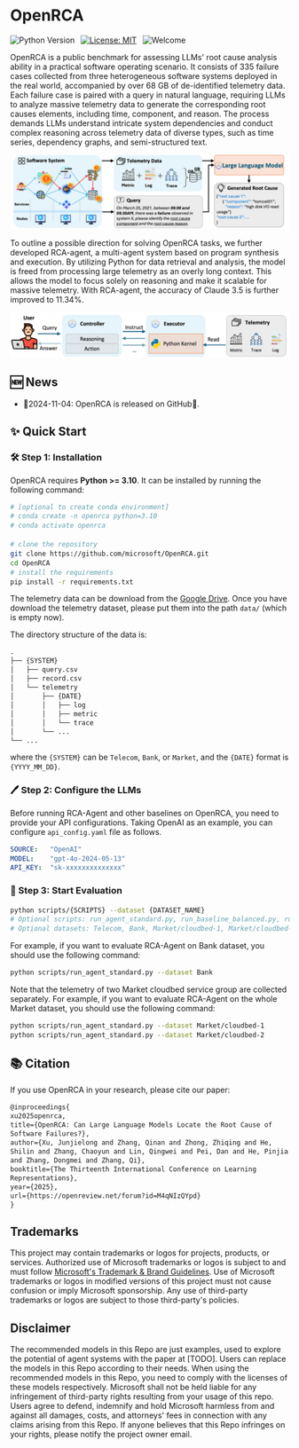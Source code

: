 # OpenRCA

![Python Version](https://img.shields.io/badge/Python-3776AB?&logo=python&logoColor=white-blue&label=3.10%20%7C%203.11)&ensp;
[![License: MIT](https://img.shields.io/badge/License-MIT-yellow.svg)](https://opensource.org/licenses/MIT)&ensp;
![Welcome](https://img.shields.io/badge/contributions-welcome-brightgreen.svg?style=flat)

</div>

OpenRCA is a public benchmark for assessing LLMs' root cause analysis ability in a practical software operating scenario. It consists of 335 failure cases collected from three heterogeneous software systems deployed in the real world, accompanied by over 68 GB of de-identified telemetry data. Each failure case is paired with a query in natural language, requiring LLMs to analyze massive telemetry data to generate the corresponding root causes elements, including time, component, and reason. The process demands LLMs understand intricate system dependencies and conduct complex reasoning across telemetry data of diverse types, such as time series, dependency graphs, and semi-structured text.

<img src="./.asset/openrca.png"/> 

</div>

To outline a possible direction for solving OpenRCA tasks, we further developed RCA-agent, a multi-agent system based on program synthesis and execution. By utilizing Python for data retrieval and analysis, the model is freed from processing large telemetry as an overly long context. This allows the model to focus solely on reasoning and make it scalable for massive telemetry. With RCA-agent, the accuracy of Claude 3.5 is further improved to 11.34%.

<img src="./.asset/rcaagent.png"/> 

## 🆕 News

- 📅2024-11-04: OpenRCA is released on GitHub🎈. 

## ✨ Quick Start

### 🛠️ Step 1: Installation

OpenRCA requires **Python >= 3.10**. It can be installed by running the following command:
```bash
# [optional to create conda environment]
# conda create -n openrca python=3.10
# conda activate openrca

# clone the repository
git clone https://github.com/microsoft/OpenRCA.git
cd OpenRCA
# install the requirements
pip install -r requirements.txt
```

The telemetry data can be download from the [Google Drive](https://drive.google.com/drive/folders/1wGiEnu4OkWrjPxfx5ZTROnU37-5UDoPM?usp=drive_link). Once you have download the telemetry dataset, please put them into the path `data/` (which is empty now).

The directory structure of the data is:

```
.
├── {SYSTEM}
│   ├── query.csv
│   ├── record.csv
│   └── telemetry
│       ├── {DATE}
│       │   ├── log
│       │   ├── metric
│       │   └── trace
│       └── ... 
└── ...
```

where the `{SYSTEM}` can be `Telecom`, `Bank`, or `Market`, and the `{DATE}` format is `{YYYY_MM_DD}`.

### 🖊️ Step 2: Configure the LLMs

Before running RCA-Agent and other baselines on OpenRCA, you need to provide your API configurations. Taking OpenAI as an example, you can configure `api_config.yaml` file as follows. 

```yaml
SOURCE:   "OpenAI"
MODEL:    "gpt-4o-2024-05-13"
API_KEY:  "sk-xxxxxxxxxxxxxx"
```

### 🚩 Step 3: Start Evaluation

```bash
python scripts/{SCRIPTS} --dataset {DATASET_NAME}
# Optional scripts: run_agent_standard.py, run_baseline_balanced.py, run_baseline_oracle.py
# Optional datasets: Telecom, Bank, Market/cloudbed-1, Market/cloudbed-2
```

For example, if you want to evaluate RCA-Agent on Bank dataset, you should use the following command:

```bash
python scripts/run_agent_standard.py --dataset Bank
```

Note that the telemetry of two Market cloudbed service group are collected separately. For example, if you want to evaluate RCA-Agent on the whole Market dataset, you should use the following command:

```bash
python scripts/run_agent_standard.py --dataset Market/cloudbed-1
python scripts/run_agent_standard.py --dataset Market/cloudbed-2
```

## 📚 Citation

If you use OpenRCA in your research, please cite our paper:

```
@inproceedings{
xu2025openrca,
title={OpenRCA: Can Large Language Models Locate the Root Cause of Software Failures?},
author={Xu, Junjielong and Zhang, Qinan and Zhong, Zhiqing and He, Shilin and Zhang, Chaoyun and Lin, Qingwei and Pei, Dan and He, Pinjia and Zhang, Dongmei and Zhang, Qi},
booktitle={The Thirteenth International Conference on Learning Representations},
year={2025},
url={https://openreview.net/forum?id=M4qNIzQYpd}
}
```

## Trademarks

This project may contain trademarks or logos for projects, products, or services. Authorized use of Microsoft 
trademarks or logos is subject to and must follow 
[Microsoft's Trademark & Brand Guidelines](https://www.microsoft.com/en-us/legal/intellectualproperty/trademarks/usage/general).
Use of Microsoft trademarks or logos in modified versions of this project must not cause confusion or imply Microsoft sponsorship.
Any use of third-party trademarks or logos are subject to those third-party's policies.

## Disclaimer
The recommended models in this Repo are just examples, used to explore the potential of agent systems with the paper at [TODO]. Users can replace the models in this Repo according to their needs. When using the recommended models in this Repo, you need to comply with the licenses of these models respectively. Microsoft shall not be held liable for any infringement of third-party rights resulting from your usage of this repo. Users agree to defend, indemnify and hold Microsoft harmless from and against all damages, costs, and attorneys' fees in connection with any claims arising from this Repo. If anyone believes that this Repo infringes on your rights, please notify the project owner email.
